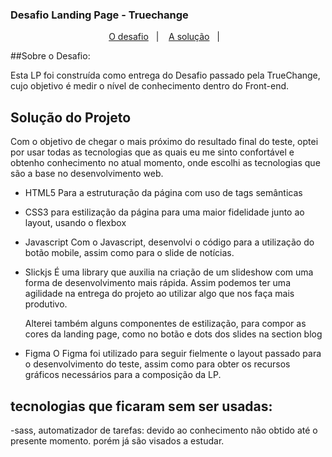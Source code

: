 <h3>Desafio Landing Page - Truechange</h3>

<p align="center">
  <a href="#sobre-o-desafio">O desafio</a>&nbsp;&nbsp;&nbsp;|&nbsp;&nbsp;&nbsp;
  <a href="#solução-minha-solução">A solução</a>&nbsp;&nbsp;&nbsp;|&nbsp;&nbsp;&nbsp;
</p>

##Sobre o Desafio:

Esta LP foi construída como entrega do Desafio passado pela TrueChange, cujo objetivo é medir o nível de conhecimento dentro do Front-end.

## Solução do Projeto

Com o objetivo de chegar o mais próximo do resultado final do teste, optei por usar todas as tecnologias que as quais eu me sinto confortável e obtenho conhecimento no atual momento, onde escolhi as tecnologias que são a base no desenvolvimento web. 
    
    
- HTML5
       Para a estruturação da página com uso de tags semânticas
- CSS3
     para estilização da página para uma maior fidelidade junto ao layout, usando o flexbox
    
- Javascript
    Com o Javascript, desenvolvi o código para a utilização do botão mobile, assim como para o slide de notícias.

- Slickjs
    É uma library que auxilia na criação de um slideshow com uma forma de desenvolvimento mais rápida. Assim podemos ter uma agilidade na entrega do projeto ao utilizar algo que nos faça mais produtivo.

    Alterei também alguns componentes de estilização, para compor as cores da landing page, como no botão e dots dos slides na section blog

- Figma
    O Figma foi utilizado para seguir fielmente o layout passado para o desenvolvimento do teste, assim como para obter os recursos gráficos necessários para a composição da LP.

## tecnologias que ficaram sem ser usadas:

-sass, automatizador de tarefas: devido ao conhecimento não obtido até o presente momento. porém já são visados a estudar.
